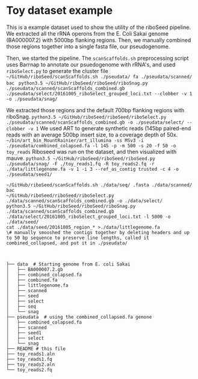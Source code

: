 # Toy dataset example
This is a example dataset used to show the utility of the riboSeed pipeline.  We extracted all the rRNA operons from the E. Coli Sakai genome (BA000007.2) with 5000bp flanking regions.  Then, we manually combined those regions together into a single fasta file, our pseudogenome.

Then, we started the pipeline.  The `scanScaffolds.sh` preprocessing script uses Barrnap to annotate our psuedogenome with rRNA's, and used `riboSelect.py` to generate the cluster file
```~/GitHub/riboSeed/scanScaffolds.sh ./pseudata/ fa ./pseudata/scanned/ bac ```
```python3.5 ~/GitHub/riboSeed/riboSeed/riboSnag.py ./pseudata/scanned/scanScaffolds_combined.gb ./pseudata/select/20161005_riboSelect_grouped_loci.txt --clobber -v 1 -o ./pseudata/snag/```

We extracted those regions and the default 700bp flanking regions with riboSnag.
```python3.5 ~/GitHub/riboSeed/riboSeed/riboSelect.py ./pseudata/scanned/scanScaffolds_combined.gb -o ./pseudata/select/ --clobber -v 1```
We used ART to generate synthetic reads (145bp paired-end reads with an average 500bp insert size, to a coverage depth of 50x.
```~/bin/art_bin_MountRainier/art_illumina -ss MSv3 -i ./pseudata/combined_colapsed.fa -l 145 -p -m 500 -s 20 -f 50 -o toy_reads```
Riboseed was run on the dataset, and then visualized with mauve.
```python3.5 ~/GitHub/riboSeed/riboSeed/riboSeed.py  ./pseudata/snag/ -F ./toy_reads1.fq -R toy_reads2.fq -r ./data/littlegenome.fa -v 1 -i 3 --ref_as_contig trusted -c 4 -o ./pseudata/seed1/```


```
~/GitHub/riboSeed/scanScaffolds.sh ./data/seq/ .fasta ./data/scanned/ bac
~/GitHub/riboSeed/riboSeed/riboSelect.py ./data/scanned/scanScaffolds_combined.gb -o ./data/select/
python3.5 ~/GitHub/riboSeed/riboSeed/riboSnag.py ./data/scanned/scanScaffolds_combined.gb ./data/select/20161005_riboSelect_grouped_loci.txt -l 5000 -o ./data/seed/
cat ./data/seed/20161005_region_* >./data/littlegenome.fa
\# manually smooshed the contigs together by deleting headers and up to 50 bp sequence to preserve line lengths, called it combined_collapsed, and put it in ./pseudata/



├── data  # Starting genome from E. coli Sakai
│   ├── BA000007.2.gb
│   ├── combined_colapsed.fa
│   ├── combined.fa
│   ├── littlegenome.fa
│   ├── scanned
│   ├── seed
│   ├── select
│   ├── seq
│   └── snag
├── pseudata  # using the combined_collapsed.fa genone
│   ├── combined_colapsed.fa
│   ├── scanned
│   ├── seed1
│   ├── select
│   └── snag
├── README # this file
├── toy_reads1.aln
├── toy_reads1.fq
├── toy_reads2.aln
└── toy_reads2.fq
```

